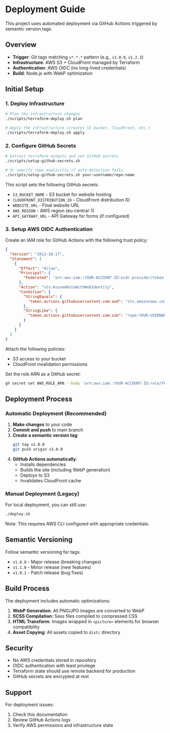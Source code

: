 # Deployment Guide

This project uses automated deployment via GitHub Actions triggered by semantic version tags.

## Overview

- **Trigger**: Git tags matching `v*.*.*` pattern (e.g., `v1.0.0`, `v1.2.3`)
- **Infrastructure**: AWS S3 + CloudFront managed by Terraform
- **Authentication**: AWS OIDC (no long-lived credentials)
- **Build**: Node.js with WebP optimization

## Initial Setup

### 1. Deploy Infrastructure

```bash
# Plan the infrastructure changes
./scripts/terraform-deploy.sh plan

# Apply the infrastructure (creates S3 bucket, CloudFront, etc.)
./scripts/terraform-deploy.sh apply
```

### 2. Configure GitHub Secrets

```bash
# Extract terraform outputs and set GitHub secrets
./scripts/setup-github-secrets.sh

# Or specify repo explicitly if auto-detection fails
./scripts/setup-github-secrets.sh your-username/repo-name
```

This script sets the following GitHub secrets:
- `S3_BUCKET_NAME` - S3 bucket for website hosting
- `CLOUDFRONT_DISTRIBUTION_ID` - CloudFront distribution ID
- `WEBSITE_URL` - Final website URL
- `AWS_REGION` - AWS region (eu-central-1)
- `API_GATEWAY_URL` - API Gateway for forms (if configured)

### 3. Setup AWS OIDC Authentication

Create an IAM role for GitHub Actions with the following trust policy:

```json
{
  "Version": "2012-10-17",
  "Statement": [
    {
      "Effect": "Allow",
      "Principal": {
        "Federated": "arn:aws:iam::YOUR-ACCOUNT-ID:oidc-provider/token.actions.githubusercontent.com"
      },
      "Action": "sts:AssumeRoleWithWebIdentity",
      "Condition": {
        "StringEquals": {
          "token.actions.githubusercontent.com:aud": "sts.amazonaws.com"
        },
        "StringLike": {
          "token.actions.githubusercontent.com:sub": "repo:YOUR-USERNAME/YOUR-REPO:*"
        }
      }
    }
  ]
}
```

Attach the following policies:
- S3 access to your bucket
- CloudFront invalidation permissions

Set the role ARN as a GitHub secret:
```bash
gh secret set AWS_ROLE_ARN --body 'arn:aws:iam::YOUR-ACCOUNT-ID:role/YOUR-ROLE-NAME'
```

## Deployment Process

### Automatic Deployment (Recommended)

1. **Make changes** to your code
2. **Commit and push** to main branch
3. **Create a semantic version tag**:
   ```bash
   git tag v1.0.0
   git push origin v1.0.0
   ```
4. **GitHub Actions automatically**:
   - Installs dependencies
   - Builds the site (including WebP generation)
   - Deploys to S3
   - Invalidates CloudFront cache

### Manual Deployment (Legacy)

For local deployment, you can still use:
```bash
./deploy.sh
```

Note: This requires AWS CLI configured with appropriate credentials.

## Semantic Versioning

Follow semantic versioning for tags:
- `v1.0.0` - Major release (breaking changes)
- `v1.1.0` - Minor release (new features)
- `v1.0.1` - Patch release (bug fixes)

## Build Process

The deployment includes automatic optimizations:

1. **WebP Generation**: All PNG/JPG images are converted to WebP
2. **SCSS Compilation**: Sass files compiled to compressed CSS
3. **HTML Transform**: Images wrapped in `<picture>` elements for browser compatibility
4. **Asset Copying**: All assets copied to `dist/` directory

## Security

- No AWS credentials stored in repository
- OIDC authentication with least privilege
- Terraform state should use remote backend for production
- GitHub secrets are encrypted at rest

## Support

For deployment issues:
1. Check this documentation
2. Review GitHub Actions logs
3. Verify AWS permissions and infrastructure state
